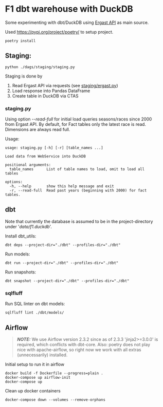 # F1 dbt warehouse with DuckDB

Some experimenting with dbt/DuckDB using [Ergast API](http://ergast.com/mrd/) as main source.

Used https://pypi.org/project/poetry/ to setup project.
```
poetry install
```

## Staging:
```
python ./dags/staging/staging.py
```

Staging is done by
1. Read Ergast API via requests (see [staging/ergast.py](staging/ergast.py))
2. Load response into Pandas DataFrame
3. Create table in DuckDB via CTAS

### staging.py

Using option _--read-full_ for initial load queries seasons/races since 2000 from Ergast API.
By default, for Fact tables only the latest race is read. Dimensions are always read full. 

Usage:
```
usage: staging.py [-h] [-r] [table_names ...]

Load data from WebService into DuckDB

positional arguments:
  table_names      List of table names to load, omit to load all tables

options:
  -h, --help       show this help message and exit
  -r, --read-full  Read past years (beginning with 2000) for fact tables.
```

## dbt

Note that currently the database is assumed to be in the project-directory under '_data/f1.duckdb_'.

Install dbt_utils:
```
dbt deps --project-dir="./dbt" --profiles-dir="./dbt"
```

Run models:
```
dbt run --project-dir="./dbt" --profiles-dir="./dbt"
```

Run snapshots:
```
dbt snapshot --project-dir="./dbt" --profiles-dir="./dbt"
```

### sqlfluff

Run SQL linter on dbt models:
```
sqlfluff lint ./dbt/models/
```


## Airflow

> **_NOTE:_**  We use Airflow version 2.3.2 since as of 2.3.3 'jinja2>=3.0.0' is required, which
> conflicts with dbt-core.
> Also: poetry does not play nice with apache-airflow, so right now we work with all extras
> (unnecessarily) installed.

Initial setup to run it in airflow

```
docker build -f Dockerfile --progress=plain .
docker-compose up airflow-init
docker-compose up
```

Clean up docker containers

```
docker-compose down --volumes --remove-orphans
```